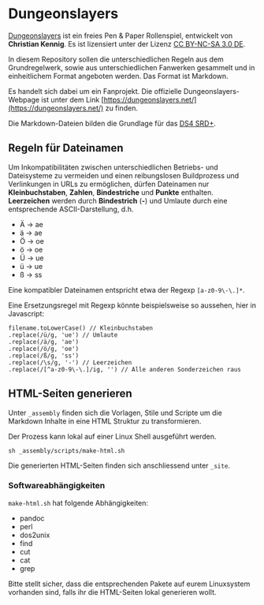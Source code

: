 # Dungeonslayers

[Dungeonslayers](https://dungeonslayers.net/) ist ein freies Pen & Paper Rollenspiel, entwickelt von **Christian Kennig**. Es ist lizensiert unter der Lizenz [CC BY-NC-SA 3.0 DE](https://creativecommons.org/licenses/by-nc-sa/3.0/de/deed.de). 

In diesem Repository sollen die unterschiedlichen Regeln aus dem Grundregelwerk, sowie aus unterschiedlichen Fanwerken gesammelt und in einheitlichem Format angeboten werden. Das Format ist Markdown.

Es handelt sich dabei um ein Fanprojekt. Die offizielle Dungeonslayers-Webpage ist unter dem Link [https://dungeonslayers.net/](https://dungeonslayers.net/) zu finden.

Die Markdown-Dateien bilden die Grundlage für das [DS4 SRD+](https://ronineighty.github.io/Dungeonslayers/).

## Regeln für Dateinamen

Um Inkompatibilitäten zwischen unterschiedlichen Betriebs- und Dateisysteme zu vermeiden und einen reibungslosen Buildprozess und Verlinkungen in URLs zu ermöglichen, dürfen Dateinamen nur **Kleinbuchstaben**, **Zahlen**, **Bindestriche** und **Punkte** enthalten. **Leerzeichen** werden durch **Bindestrich** (**-**) und Umlaute durch eine entsprechende ASCII-Darstellung, d.h.
 
 - Ä -> ae
 - ä -> ae
 - Ö -> oe
 - ö -> oe
 - Ü -> ue
 - ü -> ue
 - ß -> ss

Eine kompatibler Dateinamen entspricht etwa der Regexp ```[a-z0-9\-\.]*```.

Eine Ersetzungsregel mit Regexp könnte beispielsweise so aussehen, hier in Javascript:

    filename.toLowerCase() // Kleinbuchstaben
    .replace(/ü/g, 'ue') // Umlaute
    .replace(/ä/g, 'ae')
    .replace(/ö/g, 'oe')
    .replace(/ß/g, 'ss')
    .replace(/\s/g, '-') // Leerzeichen
    .replace(/[^a-z0-9\-\.]/ig, '') // Alle anderen Sonderzeichen raus

## HTML-Seiten generieren

Unter ```_assembly``` finden sich die Vorlagen, Stile und Scripte um die Markdown Inhalte in eine HTML Struktur zu transformieren.
    
Der Prozess kann lokal auf einer Linux Shell ausgeführt werden.

    sh _assembly/scripts/make-html.sh

Die generierten HTML-Seiten finden sich anschliessend unter ```_site```.

### Softwareabhängigkeiten

```make-html.sh``` hat folgende Abhängigkeiten:

 - pandoc
 - perl
 - dos2unix
 - find
 - cut
 - cat
 - grep

Bitte stellt sicher, dass die entsprechenden Pakete auf eurem Linuxsystem vorhanden sind, falls ihr die HTML-Seiten lokal generieren wollt.
